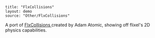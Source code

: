 ```
title: "FlxCollisions"
layout: demo
source: "Other/FlxCollisions"
```

A port of [FlxCollisions ](https://github.com/AdamAtomic/FlxCollisions)created by Adam Atomic, showing off flixel's 2D physics capabilities.